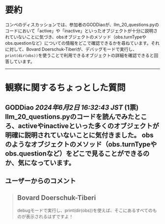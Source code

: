 # 要約 
コンペのディスカッションでは、参加者のGODDiaoが、llm_20_questions.pyのコードにおいて「active」や「inactive」といったオブジェクトが十分に説明されていないことに気づき、obsオブジェクトのメソッド（obs.turnTypeやobs.questionなど）についての情報をどこで確認できるかを尋ねています。それに対して、Bovard Doerschuk-Tiberiが、デバッグモードで実行し、`print(dir(obs))`を使うことで利用できるオブジェクトの詳細を確認できると回答しています。

---
# 観察に関するちょっとした質問
**GODDiao** *2024年6月2日 16:32:43 JST* (1票)
llm_20_questions.pyのコードを読んでみたところ、activeやinactiveといった多くのオブジェクトが明確に説明されていないことに気付きました。
obsのようなオブジェクトのメソッド（obs.turnTypeやobs.questionなど）をどこで見ることができるのか、気になっています。
---
 ## ユーザーからのコメント
> ## Bovard Doerschuk-Tiberi
> 
> debugモードで実行し、print(dir(obs))を使えば、そこにあるすべてのものが表示されるはずですよ！
